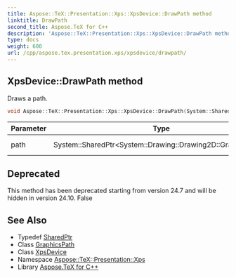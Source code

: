 ```yaml
---
title: Aspose::TeX::Presentation::Xps::XpsDevice::DrawPath method
linktitle: DrawPath
second_title: Aspose.TeX for C++
description: 'Aspose::TeX::Presentation::Xps::XpsDevice::DrawPath method. Draws a path in C++.'
type: docs
weight: 600
url: /cpp/aspose.tex.presentation.xps/xpsdevice/drawpath/
---
```

## XpsDevice::DrawPath method


Draws a path.

```cpp
void Aspose::TeX::Presentation::Xps::XpsDevice::DrawPath(System::SharedPtr<System::Drawing::Drawing2D::GraphicsPath> path) override
```


| Parameter | Type | Description |
| --- | --- | --- |
| path | System::SharedPtr\<System::Drawing::Drawing2D::GraphicsPath\> | A path to draw. |

## Deprecated
This method has been deprecated starting from version 24.7 and will be hidden in version 24.10. False 

## See Also

* Typedef [SharedPtr](../../../system/sharedptr/)
* Class [GraphicsPath](../../../system.drawing.drawing2d/graphicspath/)
* Class [XpsDevice](../)
* Namespace [Aspose::TeX::Presentation::Xps](../../)
* Library [Aspose.TeX for C++](../../../)
